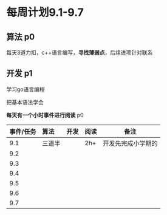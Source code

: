 # 每周计划9.1-9.7

## 算法 p0 

每天3道力扣，c++语言编写，**寻找薄弱点**，后续进项针对联系



## 开发 p1

学习go语言编程

把基本语法学会



**每天有一个小时事件进行阅读** p0





| 事件/任务 | 算法   | 开发 | 阅读 | 备注               |
| --------- | :----- | ---- | ---- | ------------------ |
| 9.1       | 三道半 |      | 2h+  | 开发先完成小学期的 |
| 9.2       |        |      |      |                    |
| 9.3       |        |      |      |                    |
| 9.4       |        |      |      |                    |
| 9.5       |        |      |      |                    |
| 9.6       |        |      |      |                    |
| 9.7       |        |      |      |                    |


